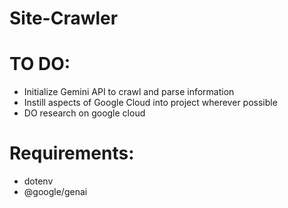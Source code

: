# Site-Crawler

# TO DO:
- Initialize Gemini API to crawl and parse information
- Instill aspects of Google Cloud into project wherever possible
- DO research on google cloud

# Requirements:
- dotenv
- @google/genai

